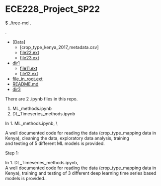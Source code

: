 # ECE228_Project_SP22
$ ./tree-md .

.
 * [Data]
   * [crop_type_kenya_2017_metadata.csv]
   * [file22.ext](./dir2/file22.ext)
   * [file23.ext](./dir2/file23.ext)
 * [dir1](./dir1)
   * [file11.ext](./dir1/file11.ext)
   * [file12.ext](./dir1/file12.ext)
 * [file_in_root.ext](./file_in_root.ext)
 * [README.md](./README.md)
 * [dir3](./dir3)

There are 2 .ipynb files in this repo.
1. ML_methods.ipynb
2. DL_Timeseries_methods.ipynb

In 1. ML_methods.ipynb, \

A well documented code for reading the data (crop_type_mapping data in Kenya), cleaning the data, exploratory data analysis, training \
and testing of 5 different ML models is provided.

Step 1:

In 1. DL_Timeseries_methods.ipynb, \
A well documented code for reading the data (crop_type_mapping data in Kenya), training and testing of 3 different deep learning time series
based models is provided..
